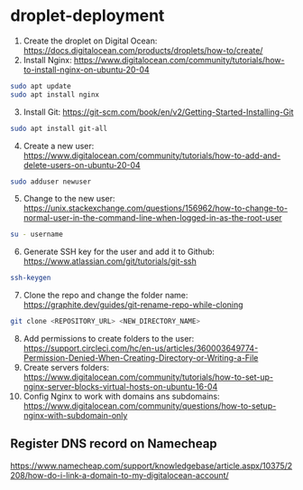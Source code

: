 # droplet-deployment

1. Create the droplet on Digital Ocean: https://docs.digitalocean.com/products/droplets/how-to/create/
2. Install Nginx: https://www.digitalocean.com/community/tutorials/how-to-install-nginx-on-ubuntu-20-04
```bash
sudo apt update
sudo apt install nginx
```

3. Install Git: https://git-scm.com/book/en/v2/Getting-Started-Installing-Git
```bash
sudo apt install git-all
```

4. Create a new user: https://www.digitalocean.com/community/tutorials/how-to-add-and-delete-users-on-ubuntu-20-04
```bash
sudo adduser newuser
```

5. Change to the new user: https://unix.stackexchange.com/questions/156962/how-to-change-to-normal-user-in-the-command-line-when-logged-in-as-the-root-user
```bash
su - username
```

6. Generate SSH key for the user and add it to Github: https://www.atlassian.com/git/tutorials/git-ssh
```bash
ssh-keygen
```

7. Clone the repo and change the folder name: https://graphite.dev/guides/git-rename-repo-while-cloning
```bash
git clone <REPOSITORY_URL> <NEW_DIRECTORY_NAME>
```

8. Add permissions to create folders to the user: https://support.circleci.com/hc/en-us/articles/360003649774-Permission-Denied-When-Creating-Directory-or-Writing-a-File
9. Create servers folders: https://www.digitalocean.com/community/tutorials/how-to-set-up-nginx-server-blocks-virtual-hosts-on-ubuntu-16-04
10. Config Nginx to work with domains ans subdomains: https://www.digitalocean.com/community/questions/how-to-setup-nginx-with-subdomain-only


## Register DNS record on Namecheap
https://www.namecheap.com/support/knowledgebase/article.aspx/10375/2208/how-do-i-link-a-domain-to-my-digitalocean-account/
